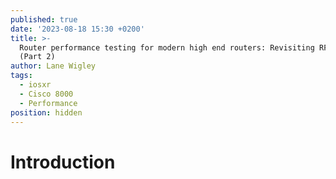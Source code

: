 ```yaml
---
published: true
date: '2023-08-18 15:30 +0200'
title: >-
  Router performance testing for modern high end routers: Revisiting RFC 2544
  (Part 2)
author: Lane Wigley
tags:
  - iosxr
  - Cisco 8000
  - Performance
position: hidden
---
```

# Introduction
